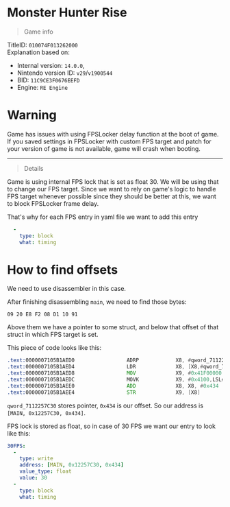 # Monster Hunter Rise

> Game info

TitleID: `010074F013262000`<br>
Explanation based on:
- Internal version: `14.0.0`, 
- Nintendo version ID: `v29`/`v1900544`
- BID: `11C9CE3F0676EEFD`
- Engine: `RE Engine`

# Warning

Game has issues with using FPSLocker delay function at the boot of game.<br>
If you saved settings in FPSLocker with custom FPS target and patch for your version of game is not available, game will crash when booting.<br>

---

> Details

Game is using internal FPS lock that is set as float 30. We will be using that to change our FPS target.
Since we want to rely on game's logic to handle FPS target whenever possible since they should be better at this, we want to block FPSLocker frame delay.

That's why for each FPS entry in yaml file we want to add this entry
```yaml
  -
    type: block
    what: timing

```

# How to find offsets

We need to use disassembler in this case.

After finishing disassembling `main`, we need to find those bytes:
```
09 20 E8 F2 08 D1 10 91
```

Above them we have a pointer to some struct, and below that offset of that struct in which FPS target is set.

This piece of code looks like this:
```asm
.text:0000007105B1AED0                 ADRP            X8, #qword_7112257C30@PAGE
.text:0000007105B1AED4                 LDR             X8, [X8,#qword_7112257C30@PAGEOFF]
.text:0000007105B1AED8                 MOV             X9, #0x41F00000
.text:0000007105B1AEDC                 MOVK            X9, #0x4100,LSL#48
.text:0000007105B1AEE0                 ADD             X8, X8, #0x434
.text:0000007105B1AEE4                 STR             X9, [X8]
```

`qword_7112257C30` stores pointer, `0x434` is our offset.
So our address is `[MAIN, 0x12257C30, 0x434]`.

FPS lock is stored as float, so in case of 30 FPS we want our entry to look like this:
```yaml
30FPS:
  -
    type: write
    address: [MAIN, 0x12257C30, 0x434]
    value_type: float
    value: 30
  -
    type: block
    what: timing

```
